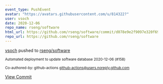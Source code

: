 ```yaml
---
event_type: PushEvent
avatar: "https://avatars.githubusercontent.com/u/814322?"
user: vsoch
date: 2020-12-06
repo_name: rseng/software
html_url: https://github.com/rseng/software/commit/d078e9e2f9097e320f693015c3a29e377be9e5e3
repo_url: https://github.com/rseng/software
---
```


<a href='https://github.com/vsoch' target='_blank'>vsoch</a> pushed to <a href='https://github.com/rseng/software' target='_blank'>rseng/software</a>

<small>Automated deployment to update software database 2020-12-06 (#158)

Co-authored-by: github-actions <github-actions@users.noreply.github.com></small>

<a href='https://github.com/rseng/software/commit/d078e9e2f9097e320f693015c3a29e377be9e5e3' target='_blank'>View Commit</a>